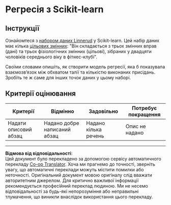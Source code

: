 <!--
CO_OP_TRANSLATOR_METADATA:
{
  "original_hash": "74a5cf83e4ebc302afbcbc4f418afd0a",
  "translation_date": "2025-09-05T11:44:23+00:00",
  "source_file": "2-Regression/1-Tools/assignment.md",
  "language_code": "uk"
}
-->
# Регресія з Scikit-learn

## Інструкції

Ознайомтеся з [набором даних Linnerud](https://scikit-learn.org/stable/modules/generated/sklearn.datasets.load_linnerud.html#sklearn.datasets.load_linnerud) у Scikit-learn. Цей набір даних має кілька [цільових змінних](https://scikit-learn.org/stable/datasets/toy_dataset.html#linnerrud-dataset): "Він складається з трьох змінних вправ (дані) та трьох фізіологічних змінних (цільові), зібраних у двадцяти чоловіків середнього віку в фітнес-клубі".

Своїми словами опишіть, як створити модель регресії, яка б показувала взаємозв’язок між обхватом талії та кількістю виконаних присідань. Зробіть те ж саме для інших точок даних у цьому наборі.

## Критерії оцінювання

| Критерії                       | Відмінно                            | Задовільно                   | Потребує покращення        |
| ------------------------------ | ----------------------------------- | ----------------------------- | -------------------------- |
| Надати описовий абзац          | Надано добре написаний абзац        | Надано кілька речень          | Опис не надано             |

---

**Відмова від відповідальності**:  
Цей документ було перекладено за допомогою сервісу автоматичного перекладу [Co-op Translator](https://github.com/Azure/co-op-translator). Хоча ми прагнемо до точності, зверніть увагу, що автоматичні переклади можуть містити помилки або неточності. Оригінальний документ мовою оригіналу слід вважати авторитетним джерелом. Для критично важливої інформації рекомендується професійний переклад людиною. Ми не несемо відповідальності за будь-які непорозуміння або неправильні тлумачення, що виникли внаслідок використання цього перекладу.